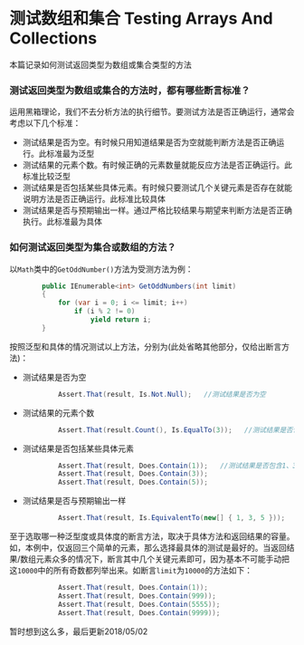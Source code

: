 # 测试数组和集合 Testing Arrays And Collections
本篇记录如何测试返回类型为数组或集合类型的方法

### 测试返回类型为数组或集合的方法时，都有哪些断言标准？
运用黑箱理论，我们不去分析方法的执行细节。要测试方法是否正确运行，通常会考虑以下几个标准：

* 测试结果是否为空。有时候只用知道结果是否为空就能判断方法是否正确运行。此标准最为泛型
* 测试结果的元素个数。有时候正确的元素数量就能反应方法是否正确运行。此标准比较泛型
* 测试结果是否包括某些具体元素。有时候只要测试几个关键元素是否存在就能说明方法是否正确运行。此标准比较具体
* 测试结果是否与预期输出一样。通过严格比较结果与期望来判断方法是否正确执行。此标准最为具体

### 如何测试返回类型为集合或数组的方法？
以`Math`类中的`GetOddNumber()`方法为受测方法为例：
```c#
        public IEnumerable<int> GetOddNumbers(int limit)
        {
            for (var i = 0; i <= limit; i++)
                if (i % 2 != 0)
                    yield return i; 
        }
```

按照泛型和具体的情况测试以上方法，分别为(此处省略其他部分，仅给出断言方法)：

* 测试结果是否为空
```c#
            Assert.That(result, Is.Not.Null);   //测试结果是否为空
```

* 测试结果的元素个数
```c#
            Assert.That(result.Count(), Is.EqualTo(3));   //测试结果是否包含三个元素

```

* 测试结果是否包括某些具体元素
```c#
            Assert.That(result, Does.Contain(1));   //测试结果是否包含1、3、5三个关键元素
            Assert.That(result, Does.Contain(3));
            Assert.That(result, Does.Contain(5));
```

* 测试结果是否与预期输出一样
```c#
            Assert.That(result, Is.EquivalentTo(new[] { 1, 3, 5 }));    //测试结果是否完全等同于数组[1, 3, 5]
```

至于选取哪一种泛型度或具体度的断言方法，取决于具体方法和返回结果的容量。如，本例中，仅返回三个简单的元素，那么选择最具体的测试是最好的。当返回结果/数组元素众多的情况下，断言其中几个关键元素即可，因为基本不可能手动把这`10000`中的所有奇数都列举出来。如断言`limit`为`10000`的方法如下：
```c#
            Assert.That(result, Does.Contain(1));
            Assert.That(result, Does.Contain(999));
            Assert.That(result, Does.Contain(5555));
            Assert.That(result, Does.Contain(9999));
```

暂时想到这么多，最后更新2018/05/02
